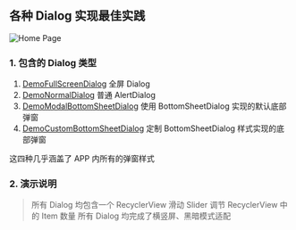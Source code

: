 ## 各种 Dialog 实现最佳实践

![Home Page]

### 1. 包含的 Dialog 类型

1. [DemoFullScreenDialog] 全屏 Dialog
2. [DemoNormalDialog] 普通 AlertDialog
3. [DemoModalBottomSheetDialog] 使用 BottomSheetDialog 实现的默认底部弹窗
4. [DemoCustomBottomSheetDialog] 定制 BottomSheetDialog 样式实现的底部弹窗

这四种几乎涵盖了 APP 内所有的弹窗样式

### 2. 演示说明

> 所有 Dialog 均包含一个 RecyclerView
> 滑动 Slider 调节 RecyclerView 中的 Item 数量
> 所有 Dialog 均完成了横竖屏、黑暗模式适配




[DemoFullScreenDialog]: ./src/main/kotlin/io/john6/sample/dialog/DemoFullScreenDialog.kt
[DemoNormalDialog]: ./src/main/kotlin/io/john6/sample/dialog/DemoNormalDialog.kt
[DemoModalBottomSheetDialog]: ./src/main/kotlin/io/john6/sample/dialog/DemoModalBottomSheetDialog.kt
[DemoCustomBottomSheetDialog]: ./src/main/kotlin/io/john6/sample/dialog/DemoCustomBottomSheetDialog.kt
[Home Page]: ./feat/HomePage/img.webp